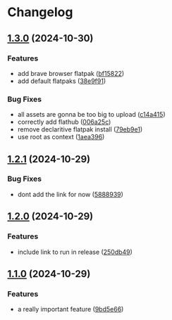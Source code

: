 # Changelog

## [1.3.0](https://github.com/kevindurb/bootc/compare/v1.2.1...v1.3.0) (2024-10-30)


### Features

* add brave browser flatpak ([bf15822](https://github.com/kevindurb/bootc/commit/bf15822665f437031ec5a4dc12807c0028c1df85))
* add default flatpaks ([38e9f91](https://github.com/kevindurb/bootc/commit/38e9f91ce88a36c082cf3068f564cc86d1b261f3))


### Bug Fixes

* all assets are gonna be too big to upload ([c14a415](https://github.com/kevindurb/bootc/commit/c14a415acaa7e97910d57e141b39a9314a479185))
* correctly add flathub ([006a25c](https://github.com/kevindurb/bootc/commit/006a25c3a835ea05e5252203a9d8869764d609ed))
* remove declaritive flatpak install ([79eb9e1](https://github.com/kevindurb/bootc/commit/79eb9e19b42317c1b0134d37fd7bfe034541a4b0))
* use root as context ([1aea396](https://github.com/kevindurb/bootc/commit/1aea39617dff588b44b866fc48f61d098d92de4a))

## [1.2.1](https://github.com/kevindurb/bootc/compare/v1.2.0...v1.2.1) (2024-10-29)


### Bug Fixes

* dont add the link for now ([5888939](https://github.com/kevindurb/bootc/commit/5888939e64ff981c144df5ea09ae8e75705b678e))

## [1.2.0](https://github.com/kevindurb/bootc/compare/v1.1.0...v1.2.0) (2024-10-29)


### Features

* include link to run in release ([250db49](https://github.com/kevindurb/bootc/commit/250db492876cf4ffc9d84280b86b515369fc85f2))

## [1.1.0](https://github.com/kevindurb/bootc/compare/v1.0.7...v1.1.0) (2024-10-29)


### Features

* a really important feature ([9bd5e66](https://github.com/kevindurb/bootc/commit/9bd5e66ade9544353399d1bc5bf2c9b91fd6fb91))
